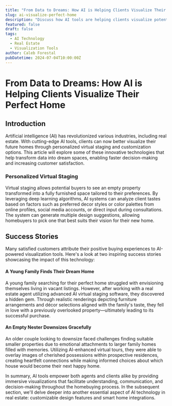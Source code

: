 ```yaml
---
title: "From Data to Dreams: How AI is Helping Clients Visualize Their Perfect Home"
slug: ai-visualize-perfect-home
description: "Discuss how AI tools are helping clients visualize potential homes through personalized virtual staging and customization options."
featured: false
draft: false
tags:
  - AI Technology
  - Real Estate
  - Visualization Tools
author: Caleb Forestal
pubDatetime: 2024-07-04T10:00:00Z
---
```


 From Data to Dreams: How AI is Helping Clients Visualize Their Perfect Home
=============================================================================

Introduction
------------

Artificial intelligence (AI) has revolutionized various industries, including real estate. With cutting-edge AI tools, clients can now better visualize their future homes through personalized virtual staging and customization options. This article will explore some of these innovative technologies that help transform data into dream spaces, enabling faster decision-making and increasing customer satisfaction.

### Personalized Virtual Staging

Virtual staging allows potential buyers to see an empty property transformed into a fully furnished space tailored to their preferences. By leveraging deep learning algorithms, AI systems can analyze client tastes based on factors such as preferred decor styles or color palettes from online profiles, social media accounts, or direct input during consultations. The system can generate multiple design suggestions, allowing homebuyers to pick one that best suits their vision for their new home.

Success Stories
--------------

Many satisfied customers attribute their positive buying experiences to AI-powered visualization tools. Here's a look at two inspiring success stories showcasing the impact of this technology:

#### A Young Family Finds Their Dream Home

A young family searching for their perfect home struggled with envisioning themselves living in vacant listings. However, after working with a real estate agent utilizing advanced AI virtual staging software, they discovered a hidden gem. Through realistic renderings depicting furniture arrangements and décor selections aligned with the family's taste, they fell in love with a previously overlooked property—ultimately leading to its successful purchase.

#### An Empty Nester Downsizes Gracefully

An older couple looking to downsize faced challenges finding suitable smaller properties due to emotional attachments to larger family homes filled with memories. Utilizing AI-enhanced virtual tours, they were able to overlay images of cherished possessions within prospective residences, creating heartfelt connections while making informed choices about which house would become their next happy home.


In summary, AI tools empower both agents and clients alike by providing immersive visualizations that facilitate understanding, communication, and decision-making throughout the homebuying process. In the subsequent section, we'll delve deeper into another essential aspect of AI technology in real estate: customizable design features and smart home integrations.

